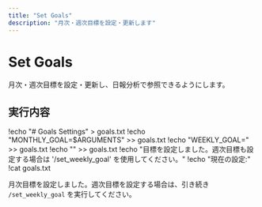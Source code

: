 ```yaml
---
title: "Set Goals"
description: "月次・週次目標を設定・更新します"
---
```


# Set Goals

月次・週次目標を設定・更新し、日報分析で参照できるようにします。

## 実行内容

!echo "# Goals Settings" > goals.txt
!echo "MONTHLY_GOAL=$ARGUMENTS" >> goals.txt
!echo "WEEKLY_GOAL=" >> goals.txt
!echo "" >> goals.txt
!echo "目標を設定しました。週次目標も設定する場合は '/set_weekly_goal' を使用してください。"
!echo "現在の設定:"
!cat goals.txt

月次目標を設定しました。週次目標を設定する場合は、引き続き `/set_weekly_goal` を実行してください。

